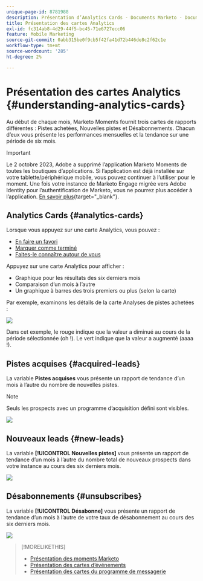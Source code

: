 ```yaml
---
unique-page-id: 8781988
description: Présentation d’Analytics Cards - Documents Marketo - Documentation du produit
title: Présentation des cartes Analytics
exl-id: fc314ab8-4d29-44f5-bc45-71e6727ecc06
feature: Mobile Marketing
source-git-commit: 0abb315be0f9cb5f42fa41d72b446de8c2f62c1e
workflow-type: tm+mt
source-wordcount: '285'
ht-degree: 2%

---
```


# Présentation des cartes Analytics {#understanding-analytics-cards}

Au début de chaque mois, Marketo Moments fournit trois cartes de rapports différentes : Pistes achetées, Nouvelles pistes et Désabonnements. Chacun d’eux vous présente les performances mensuelles et la tendance sur une période de six mois.

>[!IMPORTANT]
>
>Le 2 octobre 2023, Adobe a supprimé l’application Marketo Moments de toutes les boutiques d’applications. Si l’application est déjà installée sur votre tablette/périphérique mobile, vous pouvez continuer à l’utiliser pour le moment. Une fois votre instance de Marketo Engage migrée vers Adobe Identity pour l’authentification de Marketo, vous ne pourrez plus accéder à l’application. [En savoir plus](https://nation.marketo.com/t5/product-discussions/marketo-events-app-and-marketo-moments-app-end-of-life/m-p/340712/highlight/true#M193869){target="_blank"}.

## Analytics Cards {#analytics-cards}

Lorsque vous appuyez sur une carte Analytics, vous pouvez :

* [En faire un favori](/help/marketo/product-docs/core-marketo-concepts/mobile-apps/marketo-moments/working-with-moments/creating-a-favorite.md)
* [Marquer comme terminé](/help/marketo/product-docs/core-marketo-concepts/mobile-apps/marketo-moments/working-with-moments/marking-it-done.md)
* [Faites-le connaître autour de vous](/help/marketo/product-docs/core-marketo-concepts/mobile-apps/marketo-moments/working-with-moments/sharing-a-moment.md)

Appuyez sur une carte Analytics pour afficher :

* Graphique pour les résultats des six derniers mois
* Comparaison d’un mois à l’autre
* Un graphique à barres des trois premiers ou plus (selon la carte)

Par exemple, examinons les détails de la carte Analyses de pistes achetées :

![](assets/image2015-7-6-14-3a5-3a25.png)

Dans cet exemple, le rouge indique que la valeur a diminué au cours de la période sélectionnée (oh !). Le vert indique que la valeur a augmenté (aaaa !).

## Pistes acquises {#acquired-leads}

La variable **Pistes acquises** vous présente un rapport de tendance d’un mois à l’autre du nombre de nouvelles pistes.

>[!NOTE]
>
>Seuls les prospects avec un programme d’acquisition défini sont visibles.

![](assets/image2015-6-30-14-3a31-3a40.png)

## Nouveaux leads {#new-leads}

La variable **[!UICONTROL Nouvelles pistes]** vous présente un rapport de tendance d’un mois à l’autre du nombre total de nouveaux prospects dans votre instance au cours des six derniers mois.

![](assets/image2015-6-30-14-3a33-3a23.png)

## Désabonnements {#unsubscribes}

La variable **[!UICONTROL Désabonne]** vous présente un rapport de tendance d’un mois à l’autre de votre taux de désabonnement au cours des six derniers mois.

![](assets/image2015-6-30-14-3a29-3a3.png)

>[!MORELIKETHIS]
>
>* [Présentation des moments Marketo](/help/marketo/product-docs/core-marketo-concepts/mobile-apps/marketo-moments/understanding-moments/understanding-marketo-moments.md)
>* [Présentation des cartes d’événements](/help/marketo/product-docs/core-marketo-concepts/mobile-apps/marketo-moments/understanding-moments/understanding-event-cards.md)
>* [Présentation des cartes du programme de messagerie](/help/marketo/product-docs/core-marketo-concepts/mobile-apps/marketo-moments/understanding-moments/understanding-email-program-cards.md)
